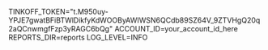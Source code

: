 TINKOFF_TOKEN="t.M950uy-YPJE7gwatBFiBTWlDikfyKdWOOByAWIWSN6QCdb89SZ64V_9ZTVHgQ20q2aQCnwmgfFzp3yRAGC6bQg"
ACCOUNT_ID=your_account_id_here
REPORTS_DIR=reports
LOG_LEVEL=INFO